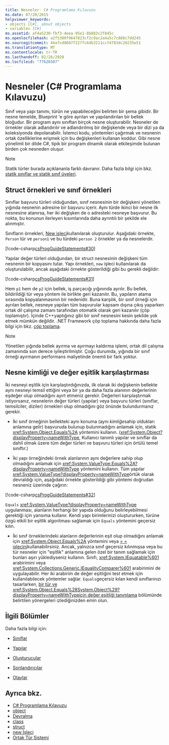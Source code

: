 ```yaml
---
title: Nesneler- C# Programlama Kılavuzu
ms.date: 07/20/2015
helpviewer_keywords:
- objects [C#], about objects
- variables [C#]
ms.assetid: af4a5230-fbf3-4eea-95e1-8b883c2f845c
ms.openlocfilehash: a2f5300f9647823cf2c9ac2a4a5c7c888c7dd245
ms.sourcegitcommit: 44a7cd8687f227fc6db3211ccf4783dc20235e51
ms.translationtype: MT
ms.contentlocale: tr-TR
ms.lasthandoff: 02/26/2020
ms.locfileid: "77626587"
---
```

# <a name="objects-c-programming-guide"></a>Nesneler (C# Programlama Kılavuzu)
Sınıf veya yapı tanımı, türün ne yapabileceğini belirten bir şema gibidir. Bir nesne temelde, Blueprint 'e göre ayrılan ve yapılandırılan bir bellek bloğudur. Bir program aynı sınıftan birçok nesne oluşturabilir. Nesneler de örnekler olarak adlandırılır ve adlandırılmış bir değişkende veya bir dizi ya da koleksiyonda depolanabilir. İstemci kodu, yöntemleri çağırmak ve nesnenin ortak özelliklerine erişmek için bu değişkenleri kullanan koddur. Gibi nesne yönelimli bir dilde C#, tipik bir program dinamik olarak etkileşimde bulunan birden çok nesneden oluşur.  
  
> [!NOTE]
> Statik türler burada açıklananla farklı davranır. Daha fazla bilgi için bkz. [statik sınıflar ve statik sınıf üyeleri](./static-classes-and-static-class-members.md).
  
## <a name="struct-instances-vs-class-instances"></a>Struct örnekleri ve sınıf örnekleri  
 Sınıflar başvuru türleri olduğundan, sınıf nesnesinin bir değişkeni yönetilen yığında nesnenin adresine bir başvuru içerir. Aynı türde ikinci bir nesne ilk nesnesine atanırsa, her iki değişken de o adresteki nesneye başvurur. Bu nokta, bu konunun ilerleyen kısımlarında daha ayrıntılı bir şekilde ele alınmıştır.  
  
 Sınıfların örnekleri, [New işleci](../../language-reference/operators/new-operator.md)kullanılarak oluşturulur. Aşağıdaki örnekte, `Person` tür ve `person1` ve bu türdeki `person 2` örnekler ya da nesnelerdir.  
  
 [!code-csharp[csProgGuideStatements#30](~/samples/snippets/csharp/VS_Snippets_VBCSharp/csProgGuideStatements/CS/Statements.cs#30)]  
  
 Yapılar değer türleri olduğundan, bir struct nesnesinin değişkeni tüm nesnenin bir kopyasını tutar. Yapı örnekleri, `new` işleci kullanılarak da oluşturulabilir, ancak aşağıdaki örnekte gösterildiği gibi bu gerekli değildir:  
  
 [!code-csharp[csProgGuideStatements#31](~/samples/snippets/csharp/VS_Snippets_VBCSharp/csProgGuideStatements/CS/Statements.cs#31)]  
  
 Hem `p1` hem de `p2` için bellek, iş parçacığı yığınında ayrılır. Bu bellek, bildirildiği tür veya yöntem ile birlikte geri kazanılır. Bu, yapıların atama sırasında kopyalanmasının bir nedenidir. Buna karşılık, bir sınıf örneği için ayrılan bellek, nesneye yapılan tüm başvurular kapsam dışına çıkış yaparken ortak dil çalışma zamanı tarafından otomatik olarak geri kazanılır (çöp toplamıştır). İçinde C++yaptığınız gibi bir sınıf nesnesini kesin şekilde yok etmek mümkün değildir. .NET Framework çöp toplama hakkında daha fazla bilgi için bkz. [çöp toplama](../../../standard/garbage-collection/index.md).  
  
> [!NOTE]
> Yönetilen yığında bellek ayırma ve ayırmayı kaldırma işlemi, ortak dil çalışma zamanında son derece iyileştirilmiştir. Çoğu durumda, yığında bir sınıf örneği ayırmanın performans maliyetinde önemli bir fark yoktur.
  
## <a name="object-identity-vs-value-equality"></a>Nesne kimliği ve değer eşitlik karşılaştırması  
 İki nesneyi eşitlik için karşılaştırdığınızda, ilk olarak iki değişkenin bellekte aynı nesneyi temsil ettiğini veya bir ya da daha fazla alanının değerlerinin eşdeğer olup olmadığını ayırt etmeniz gerekir. Değerleri karşılaştırmak istiyorsanız, nesnelerin değer türleri (yapılar) veya başvuru türleri (sınıflar, temsilciler, diziler) örnekleri olup olmadığını göz önünde bulundurmanız gerekir.  
  
- İki sınıf örneğinin bellekteki aynı konuma (aynı *kimliğe*sahip oldukları anlamına gelir) başvuruda bulunup bulunmadığını anlamak için, statik <xref:System.Object.Equals%2A> yöntemini kullanın. (<xref:System.Object?displayProperty=nameWithType>, Kullanıcı tanımlı yapılar ve sınıflar da dahil olmak üzere tüm değer türleri ve başvuru türleri için örtülü temel sınıftır.)  
  
- İki yapı örneğindeki örnek alanlarının aynı değerlere sahip olup olmadığını anlamak için <xref:System.ValueType.Equals%2A?displayProperty=nameWithType> yöntemini kullanın. Tüm yapılar <xref:System.ValueType?displayProperty=nameWithType>örtük olarak devraldığı için, aşağıdaki örnekte gösterildiği gibi yöntemi doğrudan nesneniz üzerinde çağırın:  
  
 [!code-csharp[csProgGuideStatements#32](~/samples/snippets/csharp/VS_Snippets_VBCSharp/csProgGuideStatements/CS/Statements.cs#32)]  
  
 `Equals` <xref:System.ValueType?displayProperty=nameWithType> uygulanması, alanların herhangi bir yapıda olduğunu belirleyebilmesi gerektiği için yansıma kullanır. Kendi yapı birimlerinizi oluştururken, türüne özgü etkili bir eşitlik algoritması sağlamak için `Equals` yöntemini geçersiz kılın.  
  
- İki sınıf örneklerindeki alanların değerlerinin eşit olup olmadığını anlamak için <xref:System.Object.Equals%2A> yöntemini veya [= = işlecini](../../language-reference/operators/equality-operators.md#equality-operator-)kullanabilirsiniz. Ancak, yalnızca sınıf geçersiz kılınmışsa veya bu tür nesneler için "eşitlik" anlamına gelen özel bir tanım sağlamak için bunları aşırı yüklediyseniz kullanın. Sınıfı, <xref:System.IEquatable%601> arabirimini veya <xref:System.Collections.Generic.IEqualityComparer%601> arabirimini de uygulayabilir. Her iki arabirim de değer eşitliğini test etmek için kullanılabilecek yöntemler sağlar. `Equals`geçersiz kılan kendi sınıflarınızı tasarlarken, [bir tür ve <xref:System.Object.Equals%28System.Object%29?displayProperty=nameWithType>için değer eşitliği tanımlama](../statements-expressions-operators/how-to-define-value-equality-for-a-type.md) bölümünde belirtilen yönergeleri izlediğinizden emin olun.
  
## <a name="related-sections"></a>İlgili Bölümler  
 Daha fazla bilgi için:  
  
- [Sınıflar](./classes.md)  
  
- [Yapılar](./structs.md)  
  
- [Oluşturucular](./constructors.md)  
  
- [Sonlandırıcılar](./destructors.md)  
  
- [Olaylar](../events/index.md)  
  
## <a name="see-also"></a>Ayrıca bkz.

- [C# Programlama Kılavuzu](../index.md)
- [object](../../language-reference/builtin-types/reference-types.md)
- [Devralma](./inheritance.md)
- [class](../../language-reference/keywords/class.md)
- [struct](../../language-reference/builtin-types/struct.md)
- [new İşleci](../../language-reference/operators/new-operator.md)
- [Ortak Tür Sistemi](../../../standard/base-types/common-type-system.md)
